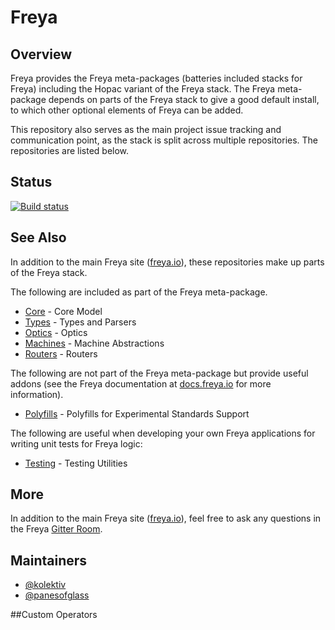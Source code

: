# Freya

## Overview

Freya provides the Freya meta-packages (batteries included stacks for Freya) including the Hopac variant of the Freya stack. The Freya meta-package depends on parts of the Freya stack to give a good default install, to which other optional elements of Freya can be added.

This repository also serves as the main project issue tracking and communication point, as the stack is split across multiple repositories. The repositories are listed below.

## Status

[![Build status](https://ci.appveyor.com/api/projects/status/fmjt610x7oxtf8yx/branch/master?svg=true)](https://ci.appveyor.com/project/xyncro/freya/branch/master)

## See Also

In addition to the main Freya site ([freya.io](https://freya.io)), these repositories make up parts of the Freya stack.

The following are included as part of the Freya meta-package.

* [Core](https://github.com/xyncro/freya-core) - Core Model
* [Types](https://github.com/xyncro/freya-types) - Types and Parsers
* [Optics](https://github.com/xyncro/freya-optics) - Optics
* [Machines](https://github.com/xyncro/freya-machines) - Machine Abstractions
* [Routers](https://github.com/xyncro/freya-routers) - Routers

The following are not part of the Freya meta-package but provide useful addons (see the Freya documentation at [docs.freya.io](https://docs.freya.io) for more information).

* [Polyfills](https://github.com/xyncro/freya-polyfills) - Polyfills for Experimental Standards Support

The following are useful when developing your own Freya applications for writing unit tests for Freya logic:

* [Testing](https://github.com/xyncro/freya-testing) - Testing Utilities

## More

In addition to the main Freya site ([freya.io](https://freya.io)), feel free to ask any questions in the Freya [Gitter Room](https://gitter.im/xyncro/freya).

## Maintainers

* [@kolektiv](https://github.com/kolektiv)
* [@panesofglass](https://github.com/panesofglass)

##Custom Operators
